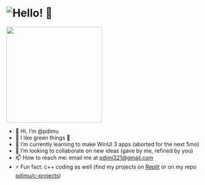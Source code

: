 # <img alt="Hello! 👋" src="https://readme-typing-svg.demolab.com?font=Segoe+UI&duration=1000&pause=4500&color=F7F7F7&width=435&lines=Hello!+%F0%9F%91%8B;Salut!+%F0%9F%91%8B;%E3%81%93%E3%82%93%E3%81%AB%E3%81%A1%E3%81%AF%EF%BC%81+%F0%9F%91%8B;%C2%A1Hola!+%F0%9F%91%8B;Ciao!+%F0%9F%91%8B;Oi!+%F0%9F%91%8B;Salve!+%F0%9F%91%8B;Hallo!+%F0%9F%91%8B"/>

<img align="center" src="https://github.com/pdimu/pdimu/blob/main/asset%20for%20readme.png" width="250"/>


- 👋 Hi, I’m @pdimu
- 👀 I like green things 💚
- 🌱 I’m currently learning to make WinUI 3 apps (aborted for the next 5mo)
- 💞️ I’m looking to collaborate on new ideas (gave by me, refined by you)
- 📫 How to reach me: email me at [pdimi321@gmail.com](mailto:pdimi321@gmail.com)
- ⚡ Fun fact: c++ coding as well (find my projects on [Replit](https://replit.com/@pdimi321) or on my repo [pdimu/c-projects](https://github.com/pdimu/c-projects))

<!---
pdimu/pdimu is a ✨ special ✨ repository because its `README.md` (this file) appears on his GitHub profile.
You can click the Preview link to take a look at your changes.
--->
